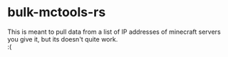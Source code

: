 # bulk-mctools-rs

This is meant to pull data from a list of IP addresses of minecraft servers you give it, but its doesn't quite work.  
:(
